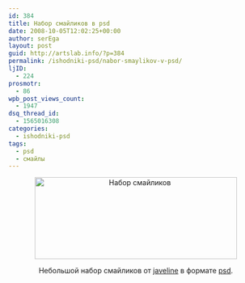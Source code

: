```yaml
---
id: 384
title: Набор смайликов в psd
date: 2008-10-05T12:02:25+00:00
author: serEga
layout: post
guid: http://artslab.info/?p=384
permalink: /ishodniki-psd/nabor-smaylikov-v-psd/
ljID:
  - 224
prosmotr:
  - 86
wpb_post_views_count:
  - 1947
dsq_thread_id:
  - 1565016308
categories:
  - ishodniki-psd
tags:
  - psd
  - смайлы
---
```

<p style="text-align: center;">
  <img class="aligncenter" title="smilespackbyjaveline" src="{{site.img_cdn}}/smilespackbyjaveline.jpg" alt="Набор смайликов" width="400" height="162" />
</p>

<p style="text-align: center;">
  Небольшой набор смайликов от <a href="http://www.javelines.ru" target="_blank">javeline</a> в формате <a href="http://www.javelines.ru/wp-content/uploads/2008/10/SMILESPACKBYJAVELINE.rar" target="_blank">psd</a>.
</p>